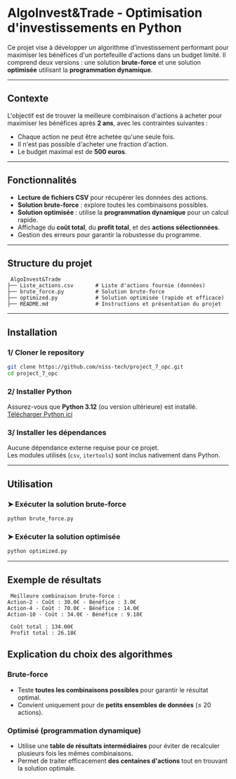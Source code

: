 ﻿# AlgoInvest&Trade - Optimisation d'investissements en Python

Ce projet vise à développer un algorithme d'investissement performant pour maximiser les bénéfices d'un portefeuille d'actions dans un budget limité. Il comprend deux versions : une solution **brute-force** et une solution **optimisée** utilisant la **programmation dynamique**.

---

## Contexte
L'objectif est de trouver la meilleure combinaison d'actions à acheter pour maximiser les bénéfices après **2 ans**, avec les contraintes suivantes :
- Chaque action ne peut être achetée qu'une seule fois.
- Il n'est pas possible d'acheter une fraction d'action.
- Le budget maximal est de **500 euros**.

---

## Fonctionnalités
- **Lecture de fichiers CSV** pour récupérer les données des actions.
- **Solution brute-force** : explore toutes les combinaisons possibles.
- **Solution optimisée** : utilise la **programmation dynamique** pour un calcul rapide.
- Affichage du **coût total**, du **profit total**, et des **actions sélectionnées**.
- Gestion des erreurs pour garantir la robustesse du programme.

---

## Structure du projet
```
 AlgoInvest&Trade
├── Liste_actions.csv       # Liste d'actions fournie (données)
├── brute_force.py          # Solution brute-force
├── optimized.py            # Solution optimisée (rapide et efficace)
├── README.md               # Instructions et présentation du projet
```

---

## Installation

### 1️/ **Cloner le repository**
```bash
git clone https://github.com/niss-tech/project_7_opc.git
cd project_7_opc
```

### 2️/ **Installer Python**
Assurez-vous que **Python 3.12** (ou version ultérieure) est installé.  
[Télécharger Python ici](https://www.python.org/downloads/)

### 3️/ **Installer les dépendances**
Aucune dépendance externe requise pour ce projet.  
Les modules utilisés (`csv`, `itertools`) sont inclus nativement dans Python.

---

## Utilisation

### ➤ **Exécuter la solution brute-force**
```bash
python brute_force.py
```

### ➤ **Exécuter la solution optimisée**
```bash
python optimized.py
```

---

## Exemple de résultats

```
 Meilleure combinaison brute-force :
Action-2 - Coût : 30.0€ - Bénéfice : 3.0€
Action-4 - Coût : 70.0€ - Bénéfice : 14.0€
Action-10 - Coût : 34.0€ - Bénéfice : 9.18€

 Coût total : 134.00€
 Profit total : 26.18€
```


## Explication du choix des algorithmes
### **Brute-force**
- Teste **toutes les combinaisons possibles** pour garantir le résultat optimal.
- Convient uniquement pour de **petits ensembles de données** (≤ 20 actions).

### **Optimisé (programmation dynamique)**
- Utilise une **table de résultats intermédiaires** pour éviter de recalculer plusieurs fois les mêmes combinaisons.
- Permet de traiter efficacement **des centaines d'actions** tout en trouvant la solution optimale.
